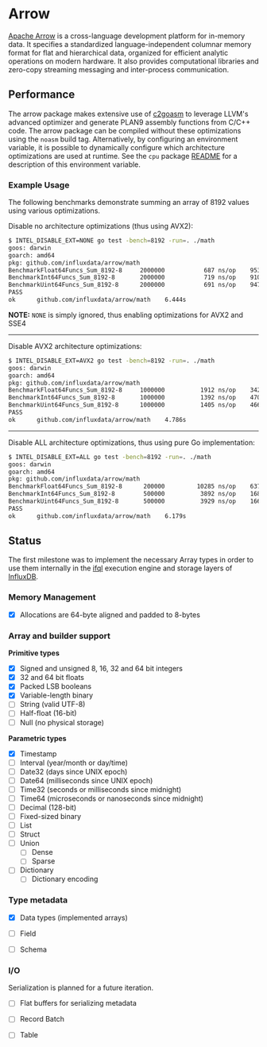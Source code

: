Arrow
=====

[Apache Arrow][arrow] is a cross-language development platform for in-memory data. It specifies a 
standardized language-independent columnar memory format for flat and hierarchical data, 
organized for efficient analytic operations on modern hardware. It also provides computational 
libraries and zero-copy streaming messaging and inter-process communication.

Performance
-----------

The arrow package makes extensive use of [c2goasm][] to leverage LLVM's advanced optimizer and generate PLAN9 
assembly functions from C/C++ code. The arrow package can be compiled without these optimizations using the `noasm` 
build tag. Alternatively, by configuring an environment variable, it is possible to dynamically configure which 
architecture optimizations are used at runtime. 
See the `cpu` package [README](internal/cpu/README.md) for a description of this environment variable.

### Example Usage

The following benchmarks demonstrate summing an array of 8192 values using various optimizations. 

Disable no architecture optimizations (thus using AVX2):

```sh
$ INTEL_DISABLE_EXT=NONE go test -bench=8192 -run=. ./math
goos: darwin
goarch: amd64
pkg: github.com/influxdata/arrow/math
BenchmarkFloat64Funcs_Sum_8192-8   	 2000000	       687 ns/op	95375.41 MB/s
BenchmarkInt64Funcs_Sum_8192-8     	 2000000	       719 ns/op	91061.06 MB/s
BenchmarkUint64Funcs_Sum_8192-8    	 2000000	       691 ns/op	94797.29 MB/s
PASS
ok  	github.com/influxdata/arrow/math	6.444s
```

**NOTE:** `NONE` is simply ignored, thus enabling optimizations for AVX2 and SSE4

----

Disable AVX2 architecture optimizations:

```sh
$ INTEL_DISABLE_EXT=AVX2 go test -bench=8192 -run=. ./math
goos: darwin
goarch: amd64
pkg: github.com/influxdata/arrow/math
BenchmarkFloat64Funcs_Sum_8192-8   	 1000000	      1912 ns/op	34263.63 MB/s
BenchmarkInt64Funcs_Sum_8192-8     	 1000000	      1392 ns/op	47065.57 MB/s
BenchmarkUint64Funcs_Sum_8192-8    	 1000000	      1405 ns/op	46636.41 MB/s
PASS
ok  	github.com/influxdata/arrow/math	4.786s
```

----

Disable ALL architecture optimizations, thus using pure Go implementation:

```sh
$ INTEL_DISABLE_EXT=ALL go test -bench=8192 -run=. ./math
goos: darwin
goarch: amd64
pkg: github.com/influxdata/arrow/math
BenchmarkFloat64Funcs_Sum_8192-8   	  200000	     10285 ns/op	6371.41 MB/s
BenchmarkInt64Funcs_Sum_8192-8     	  500000	      3892 ns/op	16837.37 MB/s
BenchmarkUint64Funcs_Sum_8192-8    	  500000	      3929 ns/op	16680.00 MB/s
PASS
ok  	github.com/influxdata/arrow/math	6.179s
```

Status
------

The first milestone was to implement the necessary Array types in order to use
them internally in the [ifql][] execution engine and storage layers of [InfluxDB][].


### Memory Management

- [x] Allocations are 64-byte aligned and padded to 8-bytes


### Array and builder support

**Primitive types**

- [x] Signed and unsigned 8, 16, 32 and 64 bit integers
- [x] 32 and 64 bit floats
- [x] Packed LSB booleans
- [x] Variable-length binary
- [ ] String (valid UTF-8)
- [ ] Half-float (16-bit)
- [ ] Null (no physical storage)

**Parametric types**

- [x] Timestamp
- [ ] Interval (year/month or day/time)
- [ ] Date32 (days since UNIX epoch)
- [ ] Date64 (milliseconds since UNIX epoch)
- [ ] Time32 (seconds or milliseconds since midnight)
- [ ] Time64 (microseconds or nanoseconds since midnight)
- [ ] Decimal (128-bit)
- [ ] Fixed-sized binary
- [ ] List
- [ ] Struct
- [ ] Union
    - [ ] Dense
    - [ ] Sparse
- [ ] Dictionary 
    - [ ] Dictionary encoding

### Type metadata

- [x] Data types (implemented arrays)
- [ ] Field
- [ ] Schema
  

### I/O 

Serialization is planned for a future iteration.

- [ ] Flat buffers for serializing metadata
- [ ] Record Batch
- [ ] Table



[arrow]:    https://arrow.apache.org
[ifql]:     https://github.com/influxdata/ifql
[InfluxDB]: https://github.com/influxdata/influxdb
[c2goasm]:  https://github.com/minio/c2goasm